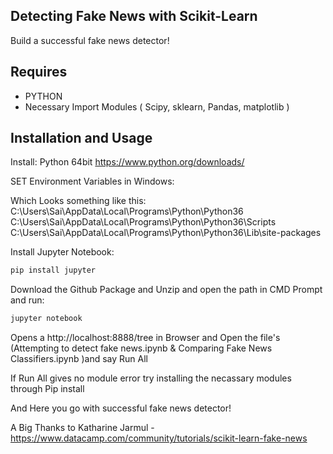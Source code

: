 ## Detecting Fake News with Scikit-Learn

Build a successful fake news detector!

## Requires 


* PYTHON 
* Necessary Import Modules ( Scipy, sklearn, Pandas, matplotlib )

## Installation and Usage

Install: Python 64bit 
https://www.python.org/downloads/

SET Environment Variables in Windows:

Which Looks something like this:
C:\Users\Sai\AppData\Local\Programs\Python\Python36
C:\Users\Sai\AppData\Local\Programs\Python\Python36\Scripts
C:\Users\Sai\AppData\Local\Programs\Python\Python36\Lib\site-packages

Install Jupyter Notebook:

```python
pip install jupyter
```

Download the Github Package and Unzip and open the path in CMD Prompt and run:

```python
jupyter notebook
```

Opens a http://localhost:8888/tree in Browser and Open the file's (Attempting to detect fake news.ipynb & Comparing Fake News Classifiers.ipynb )and say Run All

If Run All gives no module error try installing the necassary modules through Pip install

And Here you go with successful fake news detector!







A Big Thanks to Katharine Jarmul - https://www.datacamp.com/community/tutorials/scikit-learn-fake-news



